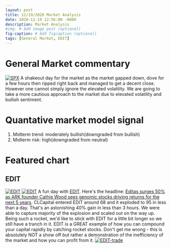 ```yaml
---
layout: post
title: 12/19/2020 Market Analysis
date: 2020-12-19 12:56:00 -0800
description: Market Analysis
#img: # Add image post (optional)
fig-caption: # Add figcaption (optional)
tags: [General Market, EDIT]
---
```

# General Market commentary
[![SPX]({{site.baseurl}}/assets/img/2020-12-21/SPX-d.jpg)]({{site.baseurl}}/assets/img/2020-12-21/SPX-d.jpg)
A shakeout day for the market as the market gapped down, dove for a few hours then ripped right back and managed to get a decent close. 
However one cannot simply ignore the elevated volatility. We are going to take a more cautious approach to the market due to elevated volatility and bullish sentiment.

# Quantative market model signal
1. Midterm trend: moderately bullish(downgraded from bullish)
2. Midterm risk: high(downgraded from neutral)

# Featured chart
## EDIT
[![EDIT]({{site.baseurl}}/assets/img/2020-12-21/EDIT-market-summary.jpg)]({{site.baseurl}}/assets/img/2020-12-21/EDIT-market-summary.jpg)
[![EDIT]({{site.baseurl}}/assets/img/2020-12-21/EDIT-d.jpg)]({{site.baseurl}}/assets/img/2020-12-21/EDIT-d.jpg)
A fun day with [EDIT](https://www.editasmedicine.com/). Here's the headline: [Editas surges 50% as ARK founder Cathie Wood sees genomic stocks driving returns for the next 5 years](https://markets.businessinsider.com/news/stocks/editas-stock-price-ark-cathie-wood-genomic-stocks-driving-returns-2020-12-1029911942). CLCapital entered EDIT around 68 and it exploded to 95 in less than a day. That's an astonishing 40% gain in less than 3 hours. We were able to capture majority of the explosion and scaled out on the way up. Being such a rocket, we'd like to stick with EDIT for a little bit longer so we still have a tranch in it. EDIT is a GREAT example of how you can compound your capital rapidly by catching rocket stocks.
Don't get me wrong - this is absolutely NOT a show off but rather a demonstration of the inefficiency of the market and how you can profit from it.
[![EDIT-trade]({{site.baseurl}}/assets/img/2020-12-21/EDIT-trade-stock.jpg)]({{site.baseurl}}/assets/img/2020-12-21/EDIT-trade-stock.jpg)